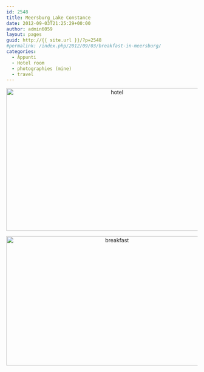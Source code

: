 ```yaml
---
id: 2548
title: Meersburg_Lake Constance
date: 2012-09-03T21:25:29+00:00
author: admin6059
layout: pages
guid: http://{{ site.url }}/?p=2548
#permalink: /index.php/2012/09/03/breakfast-in-meersburg/
categories:
  - Appunti
  - Hotel room
  - photographies (mine)
  - travel
---
```

<p style="text-align: center;">
  <p style="text-align: center;">
    <img class="aligncenter size-full wp-image-3517" src="{{ site.url }}/images/uploads/2012/09/hotel-1.jpg" alt="hotel" width="567" height="375" srcset="{{ site.url }}/images/uploads/2012/09/hotel-1.jpg 567w, {{ site.url }}/images/uploads/2012/09/hotel-1-300x198.jpg 300w" sizes="(max-width: 567px) 100vw, 567px" />
  </p>
  
  <p style="text-align: center;">
    <a href="{{ site.url }}/images/uploads/2012/09/breakfast.jpg"><img class="aligncenter wp-image-2614 size-full" title="breakfast" src="{{ site.url }}/images/uploads/2012/09/breakfast.jpg" width="567" height="340" srcset="{{ site.url }}/images/uploads/2012/09/breakfast.jpg 567w, {{ site.url }}/images/uploads/2012/09/breakfast-300x180.jpg 300w" sizes="(max-width: 567px) 100vw, 567px" /></a>
  </p>